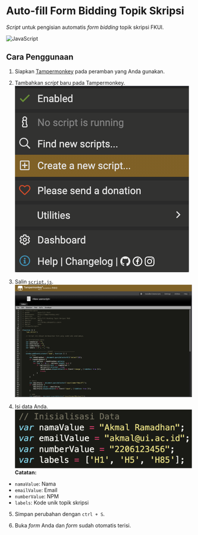 # Auto-fill Form Bidding Topik Skripsi

*Script* untuk pengisian automatis *form bidding* topik skripsi FKUI.

![JavaScript](https://img.shields.io/badge/javascript-%23323330.svg?style=for-the-badge&logo=javascript&logoColor=%23F7DF1E)

## Cara Penggunaan
1. Siapkan [Tampermonkey](https://www.tampermonkey.net/) pada peramban yang Anda gunakan.

2. Tambahkan *script* baru pada Tampermonkey.
![alt text](image.png)

3. Salin [`script.js`](script.js).
![alt text](image-1.png)

4. Isi data Anda.
![alt text](image-2.png)
**Catatan:**
- `namaValue`: Nama
- `emailValue`: Email
- `numberValue`: NPM
- `labels`: Kode unik topik skripsi

5. Simpan perubahan dengan `ctrl + S`.

6. Buka *form* Anda dan *form* sudah otomatis terisi.